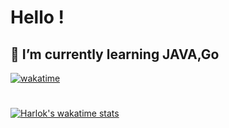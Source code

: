 # Hello !
## 🌱 I’m currently learning JAVA,Go
[![wakatime](https://wakatime.com/badge/user/1e60395f-b6d7-4788-b234-afb0443b1e8b.svg)](https://wakatime.com/@1e60395f-b6d7-4788-b234-afb0443b1e8b)

<h1></h1>

[![Harlok's wakatime stats](https://github-readme-stats.vercel.app/api/wakatime?username=tarouimokenpi&layout=compact)](https://github.com/anuraghazra/github-readme-stats)






<!--
**tarou-imokenpi/tarou-imokenpi** is a ✨ _special_ ✨ repository because its `README.md` (this file) appears on your GitHub profile.

Here are some ideas to get you started:

- 🔭 I’m currently working on ...
- 🌱 I’m currently learning ...
- 👯 I’m looking to collaborate on ...
- 🤔 I’m looking for help with ...
- 💬 Ask me about ...
- 📫 How to reach me: ...
- 😄 Pronouns: ...
- ⚡ Fun fact: ...
-->
